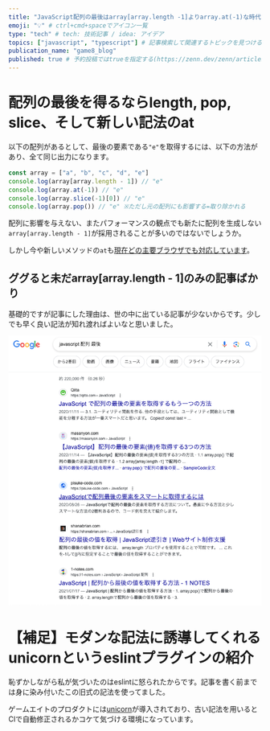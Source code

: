 ```yaml
---
title: "JavaScript配列の最後はarray[array.length -1]よりarray.at(-1)な時代"
emoji: "💡" # ctrl+cmd+spaceでアイコン一覧
type: "tech" # tech: 技術記事 / idea: アイデア
topics: ["javascript", "typescript"] # 記事検索して関連するトピックを見つけると「このトピックを指定するには◯◯◯と入力」と教えてくれる
publication_name: "game8_blog"
published: true # 予約投稿ではtrueを指定する(https://zenn.dev/zenn/articles/zenn-cli-guide)
---
```


# 配列の最後を得るならlength, pop, slice、そして新しい記法のat

以下の配列があるとして、最後の要素である`"e"`を取得するには、以下の方法があり、全て同じ出力になります。

```JavaScript
const array = ["a", "b", "c", "d", "e"]
console.log(array[array.length - 1]) // "e"
console.log(array.at(-1)) // "e"
console.log(array.slice(-1)[0]) // "e"
console.log(array.pop()) // "e" ※ただし元の配列にも影響する=取り除かれる
```

配列に影響を与えない、またパフォーマンスの観点でも新たに配列を生成しない`array[array.length - 1]`が採用されることが多いのではないでしょうか。

しかし今や新しいメソッドの`at`も[現在どの主要ブラウザでも対応しています](https://developer.mozilla.org/en-US/docs/Web/JavaScript/Reference/Global_Objects/Array/at)。

## ググると未だarray[array.length - 1]のみの記事ばかり

基礎的ですが記事にした理由は、世の中に出ている記事が少ないからです。少しでも早く良い記法が知れ渡ればよいなと思いました。

![](/images/articles/adf1f9e0e11536.md/search-result.png)

# 【補足】モダンな記法に誘導してくれるunicornというeslintプラグインの紹介

恥ずかしながら私が気づいたのはeslintに怒られたからです。記事を書く前までは身に染み付いたこの旧式の記法を使ってました。

ゲームエイトのプロダクトには[unicorn](https://github.com/sindresorhus/eslint-plugin-unicorn)が導入されており、古い記法を用いるとCIで自動修正されるかコケて気づける環境になっています。
